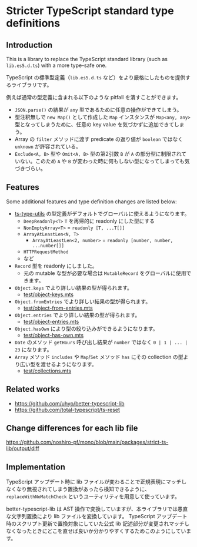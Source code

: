 # Stricter TypeScript standard type definitions

## Introduction

This is a library to replace the TypeScript standard library (such as `lib.es5.d.ts`) with a more type-safe one.

TypeScript の標準型定義（`lib.es5.d.ts` など）をより厳格にしたものを提供するライブラリです。

例えば通常の型定義に含まれる以下のような pitfall を潰すことができます。

-   `JSON.parse()` の結果が `any` 型であるために任意の操作ができてしまう。
-   型注釈無しで `new Map()` として作成した `Map` インスタンスが `Map<any, any>` 型となってしまうために、任意の key value を気づかずに追加できてしまう。
-   Array の `filter` メソッドに渡す predicate の返り値が `boolean` ではなく `unknown` が許容されている。
-   `Exclude<A, B>` 型や `Omit<A, B>` 型の第2引数 `B` が `A` の部分型に制限されていない。このため `A` や `B` が変わった時に何もしない型になってしまっても気づきづらい。

## Features

Some additional features and type definition changes are listed below:

-   [ts-type-utils](https://github.com/noshiro-pf/mono/blob/main/packages/ts-type-utils) の型定義がデフォルトでグローバルに使えるようになります。
    -   `DeepReadonly<T>` `T` を再帰的に readonly にした型にする
    -   `NonEmptyArray<T>` = `readonly [T, ...T[]]`
    -   `ArrayAtLeastLen<N, T>`
        -   `ArrayAtLeastLen<2, number>` = `readonly [number, number, ...number[]]`
    -   `HTTPRequestMethod`
    -   など
-   `Record` 型を readonly にしました。
    -   元の mutable な型が必要な場合は `MutableRecord` をグローバルに使用できます。
-   `Object.keys` でより詳しい結果の型が得られます。
    -   [test/object-keys.mts](https://github.com/noshiro-pf/mono/blob/main/packages/strict-ts-lib/output/test/object-keys.mts)
-   `Object.fromEntries` でより詳しい結果の型が得られます。
    -   [test/object-from-entries.mts](https://github.com/noshiro-pf/mono/blob/main/packages/strict-ts-lib/output/test/object-from-entries.mts)
-   `Object.entries` でより詳しい結果の型が得られます。
    -   [test/object-entries.mts](https://github.com/noshiro-pf/mono/blob/main/packages/strict-ts-lib/output/test/object-entries.mts)
-   `Object.hasOwn` により型の絞り込みができるようになります。
    -   [test/object-has-own.mts](https://github.com/noshiro-pf/mono/blob/main/packages/strict-ts-lib/output/test/object-has-own.mts)
-   `Date` のメソッド `getHours` 呼び出し結果が `number` ではなく `0 | 1 | ... | 23` になります。
-   `Array` メソッド `includes` や `Map`/`Set` メソッド `has` にその collection の型より広い型を渡せるようになります。
    -   [test/collections.mts](https://github.com/noshiro-pf/mono/blob/main/packages/strict-ts-lib/output/test/collections.mts)

## Related works

-   https://github.com/uhyo/better-typescript-lib
-   https://github.com/total-typescript/ts-reset

## Change differences for each lib file

https://github.com/noshiro-pf/mono/blob/main/packages/strict-ts-lib/output/diff

## Implementation

TypeScript アップデート時に lib ファイルが変わることで正規表現にマッチしなくなり無視されてしまう置換があったら検知できるように、 `replaceWithNoMatchCheck` というユーティリティを用意して使っています。

better-typescript-lib は AST 操作で変換していますが、本ライブラリでは愚直な文字列置換により lib ファイルを変換しています。 TypeScript アップデート時のスクリプト更新で置換対象にしていた公式 lib 記述部分が変更されマッチしなくなったときにどこを直せば良いか分かりやすくするためこのようにしています。
